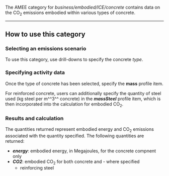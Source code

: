 The AMEE category for *business/embodied/ICE/concrete* contains data on
the CO<sub>2</sub> emissions embodied within various types of concrete.

-----

## How to use this category

### Selecting an emissions scenario

To use this category, use drill-downs to specify the concrete *type*.

### Specifying activity data

Once the type of concrete has been selected, specify the **mass**
profile item.

For reinforced concrete, users can additionally specify the quantity of
steel used (kg steel per m^^3^^ concrete) in the ***massSteel*** profile
item, which is then incorporated into the calculation for embodied
CO<sub>2</sub>.

### Results and calculation

The quantities returned represent embodied energy and CO<sub>2</sub> emissions
associated with the quantity specified. The following quantities are
returned:

  - ***energy***: embodied energy, in Megajoules, for the concrete
    compnent only
  - ***CO2***: embodied CO<sub>2</sub> for both concrete and - where specified
    - reinforcing steel
